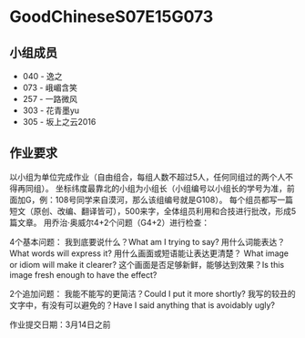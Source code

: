 # GoodChineseS07E15G073

## 小组成员
- 040 - 逸之
- 073 - 峨嵋含笑
- 257 - 一路微风
- 303 - 花青墨yu
- 305 - 坂上之云2016

## 作业要求
以小组为单位完成作业（自由组合，每组人数不超过5人，任何同组过的两个人不得再同组）。
坐标纬度最靠北的小组为小组长（小组编号以小组长的学号为准，前面加G，例：108号同学来自漠河，那么该组编号就是G108）。
每个组员都写一篇短文（原创、改编、翻译皆可），500来字，全体组员利用和合技进行批改，形成5篇文章。
用乔治·奥威尔4+2个问题（G4+2）进行检查：

4个基本问题：
我到底要说什么？What am I trying to say?
用什么词能表达？What words will express it?
用什么画面或短语能让表达更清楚？ What image or idiom will make it clearer?
这个画面是否足够新鲜，能够达到效果？Is this image fresh enough to have the effect?

2个追加问题：
我能不能写的更简洁？Could I put it more shortly?
我写的较丑的文字中，有没有可以避免的？Have I said anything that is avoidably ugly?

作业提交日期：3月14日之前
